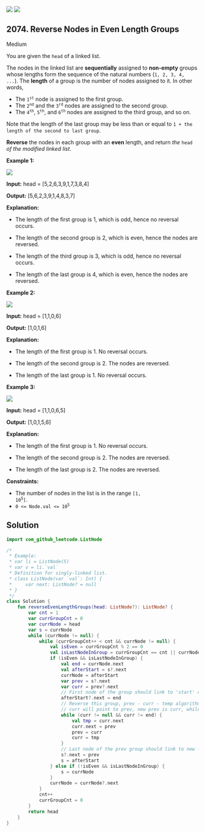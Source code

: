 [![](https://img.shields.io/github/stars/javadev/LeetCode-in-Kotlin?label=Stars&style=flat-square)](https://github.com/javadev/LeetCode-in-Kotlin)
[![](https://img.shields.io/github/forks/javadev/LeetCode-in-Kotlin?label=Fork%20me%20on%20GitHub%20&style=flat-square)](https://github.com/javadev/LeetCode-in-Kotlin/fork)

## 2074\. Reverse Nodes in Even Length Groups

Medium

You are given the `head` of a linked list.

The nodes in the linked list are **sequentially** assigned to **non-empty** groups whose lengths form the sequence of the natural numbers (`1, 2, 3, 4, ...`). The **length** of a group is the number of nodes assigned to it. In other words,

*   The <code>1<sup>st</sup></code> node is assigned to the first group.
*   The <code>2<sup>nd</sup></code> and the <code>3<sup>rd</sup></code> nodes are assigned to the second group.
*   The <code>4<sup>th</sup></code>, <code>5<sup>th</sup></code>, and <code>6<sup>th</sup></code> nodes are assigned to the third group, and so on.

Note that the length of the last group may be less than or equal to `1 + the length of the second to last group`.

**Reverse** the nodes in each group with an **even** length, and return _the_ `head` _of the modified linked list_.

**Example 1:**

![](https://assets.leetcode.com/uploads/2021/10/25/eg1.png)

**Input:** head = [5,2,6,3,9,1,7,3,8,4]

**Output:** [5,6,2,3,9,1,4,8,3,7]

**Explanation:**

- The length of the first group is 1, which is odd, hence no reversal occurs.

- The length of the second group is 2, which is even, hence the nodes are reversed.

- The length of the third group is 3, which is odd, hence no reversal occurs.

- The length of the last group is 4, which is even, hence the nodes are reversed. 

**Example 2:**

![](https://assets.leetcode.com/uploads/2021/10/25/eg2.png)

**Input:** head = [1,1,0,6]

**Output:** [1,0,1,6]

**Explanation:**

- The length of the first group is 1. No reversal occurs.

- The length of the second group is 2. The nodes are reversed.

- The length of the last group is 1. No reversal occurs. 

**Example 3:**

![](https://assets.leetcode.com/uploads/2021/11/17/ex3.png)

**Input:** head = [1,1,0,6,5]

**Output:** [1,0,1,5,6]

**Explanation:**

- The length of the first group is 1. No reversal occurs.

- The length of the second group is 2. The nodes are reversed.

- The length of the last group is 2. The nodes are reversed. 

**Constraints:**

*   The number of nodes in the list is in the range <code>[1, 10<sup>5</sup>]</code>.
*   <code>0 <= Node.val <= 10<sup>5</sup></code>

## Solution

```kotlin
import com_github_leetcode.ListNode

/*
 * Example:
 * var li = ListNode(5)
 * var v = li.`val`
 * Definition for singly-linked list.
 * class ListNode(var `val`: Int) {
 *     var next: ListNode? = null
 * }
 */
class Solution {
    fun reverseEvenLengthGroups(head: ListNode?): ListNode? {
        var cnt = 1
        var currGroupCnt = 0
        var currNode = head
        var s = currNode
        while (currNode != null) {
            while (currGroupCnt++ < cnt && currNode != null) {
                val isEven = currGroupCnt % 2 == 0
                val isLastNodeInGroup = currGroupCnt == cnt || currNode.next == null
                if (isEven && isLastNodeInGroup) {
                    val end = currNode.next
                    val afterStart = s?.next
                    currNode = afterStart
                    var prev = s?.next
                    var curr = prev?.next
                    // First node of the group should link to 'start' of the next group exclusive
                    afterStart?.next = end
                    // Reverse this group, prev - curr - temp algorithm:
                    // curr will point to prev, new prev is curr, while curr shifts forward via tmp (:
                    while (curr != null && curr != end) {
                        val tmp = curr.next
                        curr.next = prev
                        prev = curr
                        curr = tmp
                    }
                    // Last node of the prev group should link to new first node of this one
                    s?.next = prev
                    s = afterStart
                } else if (!isEven && isLastNodeInGroup) {
                    s = currNode
                }
                currNode = currNode?.next
            }
            cnt++
            currGroupCnt = 0
        }
        return head
    }
}
```
